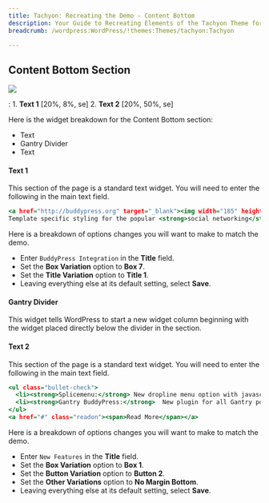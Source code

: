 ```yaml
---
title: Tachyon: Recreating the Demo - Content Bottom
description: Your Guide to Recreating Elements of the Tachyon Theme for WordPress
breadcrumb: /wordpress:WordPress/!themes:Themes/tachyon:Tachyon

---
```


Content Bottom Section
-----

![][demo1]

:   1. **Text 1** [20%, 8%, se]
    2. **Text 2** [20%, 50%, se]

Here is the widget breakdown for the Content Bottom section:

* Text
* Gantry Divider
* Text

#### Text 1

This section of the page is a standard text widget. You will need to enter the following in the main text field.

~~~ .html
<a href="http://buddypress.org" target="_blank"><img width="185" height="60" alt="image" src="http://demo.rockettheme.com/live/wordpress/tachyon/wp-content/rockettheme/rt_tachyon_wp/general/ext-buddypress.png" /></a><br />
Template specific styling for the popular <strong>social networking</strong> plugin. BuddyPress is a free plugin, and can be downloaded from the WordPress plugins directory or the official <a href="http://buddypress.org" target="_blank"><strong>BuddyPress</strong></a> site.
~~~

Here is a breakdown of options changes you will want to make to match the demo.

* Enter `BuddyPress Integration` in the **Title** field.
* Set the **Box Variation** option to **Box 7**.
* Set the **Title Variation** option to **Title 1**.
* Leaving everything else at its default setting, select **Save**.

#### Gantry Divider

This widget tells WordPress to start a new widget column beginning with the widget placed directly below the divider in the section.

#### Text 2

This section of the page is a standard text widget. You will need to enter the following in the main text field.

~~~ .html
<ul class="bullet-check">
  <li><strong>Splicemenu:</strong> New dropline menu option with javascript animations and enhancements.</li>
  <li><strong>Gantry BuddyPress:</strong>  New plugin for all Gantry powered themes. </li>
</ul>
<a href="#" class="readon"><span>Read More</span></a>
~~~

Here is a breakdown of options changes you will want to make to match the demo.

* Enter `New Features` in the **Title** field.
* Set the **Box Variation** option to **Box 1**.
* Set the **Button Variation** option to **Button 2**.
* Set the **Other Variations** option to **No Margin Bottom**.
* Leaving everything else at its default setting, select **Save**.

[demo1]: assets/demo_6.jpeg
